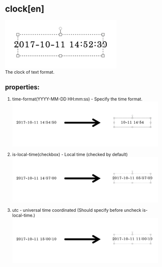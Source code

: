 # clock[en]
![Component-Text Clock][clock-text-01]  
The clock of text format.

## properties:
1. time-format(YYYY-MM-DD HH:mm:ss) - Specify the time format.
![Text Clock-time-format application result][clock-text-02]

2. is-local-time(checkbox) - Local time (checked by default)
![Text Clock-is-local-time application result][clock-text-03]

3. utc - universal time coordinated (Should specify before uncheck is-local-time.)
![Text Clock-utc application result][clock-text-04]


[clock-text-01]: ../images/clock-text-01.png

[clock-text-02]: ../images/clock-text-02.png

[clock-text-03]: ../images/clock-text-03.png

[clock-text-04]: ../images/clock-text-04.png